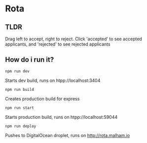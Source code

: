 # Rota

## TLDR

Drag left to accept, right to reject. Click 'accepted' to see accepted applicants, and 'rejected' to see rejected applicants


## How do i run it?


```
npm run dev
```

Starts dev build, runs on htpp://localhost:3404

```
npm run build
```

Creates production build for express

```
npm run start
```

Starts production build, runs on htpp://localhost:59044

```
npm run deploy
```

Pushes to DigitalOcean droplet, runs on http://rota.malham.io

